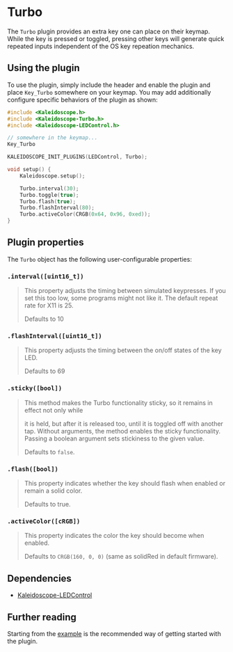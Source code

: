 # Turbo

The `Turbo` plugin provides an extra key one can place on their keymap. While the
key is pressed or toggled, pressing other keys will generate quick repeated
inputs independent of the OS key repeation mechanics.

## Using the plugin

To use the plugin, simply include the header and enable the plugin and place
`Key_Turbo` somewhere on your keymap. You may add additionally configure
specific behaviors of the plugin as shown:

```c++
#include <Kaleidoscope.h>
#include <Kaleidoscope-Turbo.h>
#include <Kaleidoscope-LEDControl.h>

// somewhere in the keymap...
Key_Turbo

KALEIDOSCOPE_INIT_PLUGINS(LEDControl, Turbo);

void setup() {
    Kaleidoscope.setup();

    Turbo.interval(30);
    Turbo.toggle(true);
    Turbo.flash(true);
    Turbo.flashInterval(80);
    Turbo.activeColor(CRGB(0x64, 0x96, 0xed));
}
```

## Plugin properties

The `Turbo` object has the following user-configurable properties:

### `.interval([uint16_t])`

> This property adjusts the timing between simulated keypresses. If you set this
> too low, some programs might not like it. The default repeat rate for X11 is 25.
>
> Defaults to 10

### `.flashInterval([uint16_t])`

> This property adjusts the timing between the on/off states of the key LED.
>
> Defaults to 69

### `.sticky([bool])`
> This method makes the Turbo functionality sticky, so it remains in effect not only while
>
> it is held, but after it is released too, until it is toggled off with another tap. Without
> arguments, the method enables the sticky functionality. Passing a boolean argument
> sets stickiness to the given value.
>
> Defaults to `false`.

### `.flash([bool])`

> This property indicates whether the key should flash when enabled or remain a solid
> color.
>
> Defaults to true.


### `.activeColor([cRGB])`

> This property indicates the color the key should become when enabled.
>
> Defaults to `CRGB(160, 0, 0)` (same as solidRed in default firmware).

## Dependencies

* [Kaleidoscope-LEDControl](LEDControl.md)

## Further reading

Starting from the [example][plugin:example] is the recommended way of getting
started with the plugin.

  [plugin:example]: ../../examples/Keystrokes/Turbo/Turbo.ino
